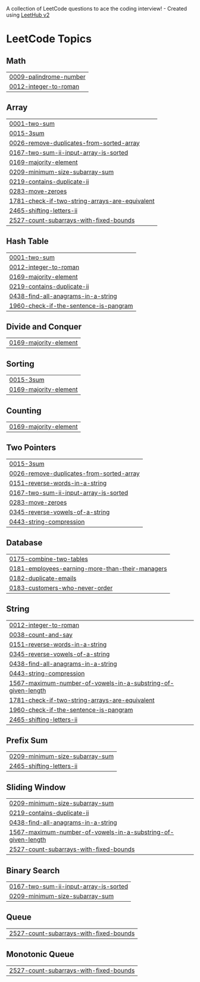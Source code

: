 A collection of LeetCode questions to ace the coding interview! - Created using [LeetHub v2](https://github.com/arunbhardwaj/LeetHub-2.0)
<!---LeetCode Topics Start-->
# LeetCode Topics
## Math
|  |
| ------- |
| [0009-palindrome-number](https://github.com/Harshit-Kapoor/Leetcode_Questions/tree/master/0009-palindrome-number) |
| [0012-integer-to-roman](https://github.com/Harshit-Kapoor/Leetcode_Questions/tree/master/0012-integer-to-roman) |
## Array
|  |
| ------- |
| [0001-two-sum](https://github.com/Harshit-Kapoor/Leetcode_Questions/tree/master/0001-two-sum) |
| [0015-3sum](https://github.com/Harshit-Kapoor/Leetcode_Questions/tree/master/0015-3sum) |
| [0026-remove-duplicates-from-sorted-array](https://github.com/Harshit-Kapoor/Leetcode_Questions/tree/master/0026-remove-duplicates-from-sorted-array) |
| [0167-two-sum-ii-input-array-is-sorted](https://github.com/Harshit-Kapoor/Leetcode_Questions/tree/master/0167-two-sum-ii-input-array-is-sorted) |
| [0169-majority-element](https://github.com/Harshit-Kapoor/Leetcode_Questions/tree/master/0169-majority-element) |
| [0209-minimum-size-subarray-sum](https://github.com/Harshit-Kapoor/Leetcode_Questions/tree/master/0209-minimum-size-subarray-sum) |
| [0219-contains-duplicate-ii](https://github.com/Harshit-Kapoor/Leetcode_Questions/tree/master/0219-contains-duplicate-ii) |
| [0283-move-zeroes](https://github.com/Harshit-Kapoor/Leetcode_Questions/tree/master/0283-move-zeroes) |
| [1781-check-if-two-string-arrays-are-equivalent](https://github.com/Harshit-Kapoor/Leetcode_Questions/tree/master/1781-check-if-two-string-arrays-are-equivalent) |
| [2465-shifting-letters-ii](https://github.com/Harshit-Kapoor/Leetcode_Questions/tree/master/2465-shifting-letters-ii) |
| [2527-count-subarrays-with-fixed-bounds](https://github.com/Harshit-Kapoor/Leetcode_Questions/tree/master/2527-count-subarrays-with-fixed-bounds) |
## Hash Table
|  |
| ------- |
| [0001-two-sum](https://github.com/Harshit-Kapoor/Leetcode_Questions/tree/master/0001-two-sum) |
| [0012-integer-to-roman](https://github.com/Harshit-Kapoor/Leetcode_Questions/tree/master/0012-integer-to-roman) |
| [0169-majority-element](https://github.com/Harshit-Kapoor/Leetcode_Questions/tree/master/0169-majority-element) |
| [0219-contains-duplicate-ii](https://github.com/Harshit-Kapoor/Leetcode_Questions/tree/master/0219-contains-duplicate-ii) |
| [0438-find-all-anagrams-in-a-string](https://github.com/Harshit-Kapoor/Leetcode_Questions/tree/master/0438-find-all-anagrams-in-a-string) |
| [1960-check-if-the-sentence-is-pangram](https://github.com/Harshit-Kapoor/Leetcode_Questions/tree/master/1960-check-if-the-sentence-is-pangram) |
## Divide and Conquer
|  |
| ------- |
| [0169-majority-element](https://github.com/Harshit-Kapoor/Leetcode_Questions/tree/master/0169-majority-element) |
## Sorting
|  |
| ------- |
| [0015-3sum](https://github.com/Harshit-Kapoor/Leetcode_Questions/tree/master/0015-3sum) |
| [0169-majority-element](https://github.com/Harshit-Kapoor/Leetcode_Questions/tree/master/0169-majority-element) |
## Counting
|  |
| ------- |
| [0169-majority-element](https://github.com/Harshit-Kapoor/Leetcode_Questions/tree/master/0169-majority-element) |
## Two Pointers
|  |
| ------- |
| [0015-3sum](https://github.com/Harshit-Kapoor/Leetcode_Questions/tree/master/0015-3sum) |
| [0026-remove-duplicates-from-sorted-array](https://github.com/Harshit-Kapoor/Leetcode_Questions/tree/master/0026-remove-duplicates-from-sorted-array) |
| [0151-reverse-words-in-a-string](https://github.com/Harshit-Kapoor/Leetcode_Questions/tree/master/0151-reverse-words-in-a-string) |
| [0167-two-sum-ii-input-array-is-sorted](https://github.com/Harshit-Kapoor/Leetcode_Questions/tree/master/0167-two-sum-ii-input-array-is-sorted) |
| [0283-move-zeroes](https://github.com/Harshit-Kapoor/Leetcode_Questions/tree/master/0283-move-zeroes) |
| [0345-reverse-vowels-of-a-string](https://github.com/Harshit-Kapoor/Leetcode_Questions/tree/master/0345-reverse-vowels-of-a-string) |
| [0443-string-compression](https://github.com/Harshit-Kapoor/Leetcode_Questions/tree/master/0443-string-compression) |
## Database
|  |
| ------- |
| [0175-combine-two-tables](https://github.com/Harshit-Kapoor/Leetcode_Questions/tree/master/0175-combine-two-tables) |
| [0181-employees-earning-more-than-their-managers](https://github.com/Harshit-Kapoor/Leetcode_Questions/tree/master/0181-employees-earning-more-than-their-managers) |
| [0182-duplicate-emails](https://github.com/Harshit-Kapoor/Leetcode_Questions/tree/master/0182-duplicate-emails) |
| [0183-customers-who-never-order](https://github.com/Harshit-Kapoor/Leetcode_Questions/tree/master/0183-customers-who-never-order) |
## String
|  |
| ------- |
| [0012-integer-to-roman](https://github.com/Harshit-Kapoor/Leetcode_Questions/tree/master/0012-integer-to-roman) |
| [0038-count-and-say](https://github.com/Harshit-Kapoor/Leetcode_Questions/tree/master/0038-count-and-say) |
| [0151-reverse-words-in-a-string](https://github.com/Harshit-Kapoor/Leetcode_Questions/tree/master/0151-reverse-words-in-a-string) |
| [0345-reverse-vowels-of-a-string](https://github.com/Harshit-Kapoor/Leetcode_Questions/tree/master/0345-reverse-vowels-of-a-string) |
| [0438-find-all-anagrams-in-a-string](https://github.com/Harshit-Kapoor/Leetcode_Questions/tree/master/0438-find-all-anagrams-in-a-string) |
| [0443-string-compression](https://github.com/Harshit-Kapoor/Leetcode_Questions/tree/master/0443-string-compression) |
| [1567-maximum-number-of-vowels-in-a-substring-of-given-length](https://github.com/Harshit-Kapoor/Leetcode_Questions/tree/master/1567-maximum-number-of-vowels-in-a-substring-of-given-length) |
| [1781-check-if-two-string-arrays-are-equivalent](https://github.com/Harshit-Kapoor/Leetcode_Questions/tree/master/1781-check-if-two-string-arrays-are-equivalent) |
| [1960-check-if-the-sentence-is-pangram](https://github.com/Harshit-Kapoor/Leetcode_Questions/tree/master/1960-check-if-the-sentence-is-pangram) |
| [2465-shifting-letters-ii](https://github.com/Harshit-Kapoor/Leetcode_Questions/tree/master/2465-shifting-letters-ii) |
## Prefix Sum
|  |
| ------- |
| [0209-minimum-size-subarray-sum](https://github.com/Harshit-Kapoor/Leetcode_Questions/tree/master/0209-minimum-size-subarray-sum) |
| [2465-shifting-letters-ii](https://github.com/Harshit-Kapoor/Leetcode_Questions/tree/master/2465-shifting-letters-ii) |
## Sliding Window
|  |
| ------- |
| [0209-minimum-size-subarray-sum](https://github.com/Harshit-Kapoor/Leetcode_Questions/tree/master/0209-minimum-size-subarray-sum) |
| [0219-contains-duplicate-ii](https://github.com/Harshit-Kapoor/Leetcode_Questions/tree/master/0219-contains-duplicate-ii) |
| [0438-find-all-anagrams-in-a-string](https://github.com/Harshit-Kapoor/Leetcode_Questions/tree/master/0438-find-all-anagrams-in-a-string) |
| [1567-maximum-number-of-vowels-in-a-substring-of-given-length](https://github.com/Harshit-Kapoor/Leetcode_Questions/tree/master/1567-maximum-number-of-vowels-in-a-substring-of-given-length) |
| [2527-count-subarrays-with-fixed-bounds](https://github.com/Harshit-Kapoor/Leetcode_Questions/tree/master/2527-count-subarrays-with-fixed-bounds) |
## Binary Search
|  |
| ------- |
| [0167-two-sum-ii-input-array-is-sorted](https://github.com/Harshit-Kapoor/Leetcode_Questions/tree/master/0167-two-sum-ii-input-array-is-sorted) |
| [0209-minimum-size-subarray-sum](https://github.com/Harshit-Kapoor/Leetcode_Questions/tree/master/0209-minimum-size-subarray-sum) |
## Queue
|  |
| ------- |
| [2527-count-subarrays-with-fixed-bounds](https://github.com/Harshit-Kapoor/Leetcode_Questions/tree/master/2527-count-subarrays-with-fixed-bounds) |
## Monotonic Queue
|  |
| ------- |
| [2527-count-subarrays-with-fixed-bounds](https://github.com/Harshit-Kapoor/Leetcode_Questions/tree/master/2527-count-subarrays-with-fixed-bounds) |
<!---LeetCode Topics End-->